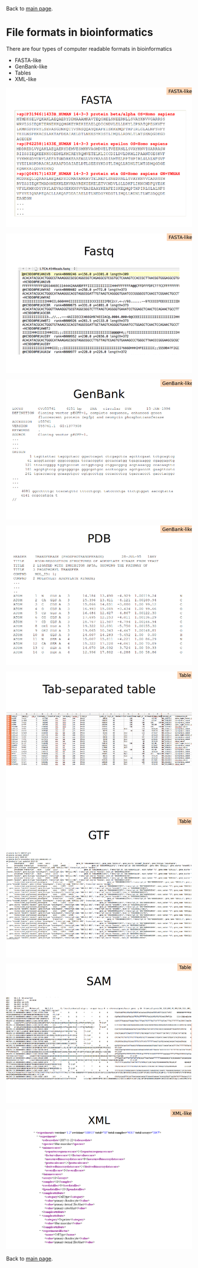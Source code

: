 Back to [main page](../index.md).




# File formats in bioinformatics


There are four types of computer readable formats in bioinformatics

- FASTA-like
- GenBank-like
- Tables
- XML-like

![f1](img/ff1.png)

![f2](img/ff2.png)

![f3](img/ff3.png)

![f4](img/ff4.png)

![f5](img/ff5.png)

![f6](img/ff6.png)

![f7](img/ff7.png)

![f8](img/ff8.png)

Back to [main page](../index.md).
